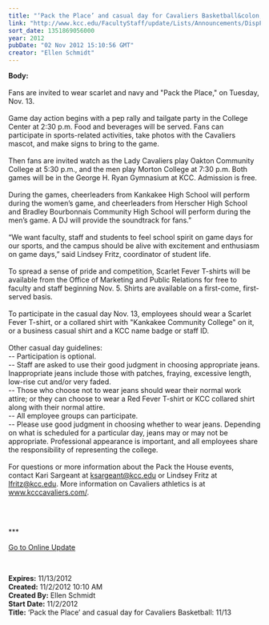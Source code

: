 ```yaml
---
title: "‘Pack the Place’ and casual day for Cavaliers Basketball&colon; 11/13"
link: "http://www.kcc.edu/FacultyStaff/update/Lists/Announcements/DispForm.aspx?ID=883"
sort_date: 1351869056000
year: 2012
pubDate: "02 Nov 2012 15:10:56 GMT"
creator: "Ellen Schmidt"
---
```


<div><b>Body:</b> <div class="ExternalClass5DA0B4BDA5324837808711D871BF7A8A">
<div><br />Fans are invited to wear scarlet and navy and &quot;Pack the Place,&quot; on Tuesday, Nov. 13.</div>
<div> </div>
<div>Game day action begins with a pep rally and tailgate party in the College Center at 2:30 p.m. Food and beverages will be served. Fans can participate in sports-related activities, take photos with the Cavaliers mascot, and make signs to bring to the game.</div>
<div> </div>
<div>Then fans are invited watch as the Lady Cavaliers play Oakton Community College at 5:30 p.m., and the men play Morton College at 7:30 p.m. Both games will be in the George H. Ryan Gymnasium at KCC. Admission is free.</div>
<div> </div>
<div>During the games, cheerleaders from Kankakee High School will perform during the women’s game, and cheerleaders from Herscher High School and Bradley Bourbonnais Community High School will perform during the men’s game. A DJ will provide the soundtrack for fans.”</div>
<div> </div>
<div>“We want faculty, staff and students to feel school spirit on game days for our sports, and the campus should be alive with excitement and enthusiasm on game days,” said Lindsey Fritz, coordinator of student life.</div>
<div> </div>
<div>To spread a sense of pride and competition, Scarlet Fever T-shirts will be available from the Office of Marketing and Public Relations for free to faculty and staff beginning Nov. 5. Shirts are available on a first-come, first-served basis. </div>
<div> </div>
<div>To participate in the casual day Nov. 13, employees should wear a Scarlet Fever T-shirt, or a collared shirt with &quot;Kankakee Community College&quot; on it, or a business casual shirt and a KCC name badge or staff ID.  </div>
<div> </div>
<div>Other casual day guidelines: </div>
<div>-- Participation is optional.<br />-- Staff are asked to use their good judgment in choosing appropriate jeans. Inappropriate jeans include those with patches, fraying, excessive length, low-rise cut and/or very faded. <br />-- Those who choose not to wear jeans should wear their normal work attire; or they can choose to wear a Red Fever T-shirt or KCC collared shirt along with their normal attire. <br />-- All employee groups can participate. <br />-- Please use good judgment in choosing whether to wear jeans. Depending on what is scheduled for a particular day, jeans may or may not be appropriate. Professional appearance is important, and all employees share the responsibility of representing the college. </div>
<div><br />For questions or more information about the Pack the House events, contact Kari Sargeant at <a href="mailto:ksargeant@kcc.edu">ksargeant@kcc.edu</a> or Lindsey Fritz at <a href="mailto:lfritz@kcc.edu">lfritz@kcc.edu</a>. More information on Cavaliers athletics is at <a href="http://www.kcccavaliers.com/">www.kcccavaliers.com/</a>.</div>
<div> </div>
<div>
<p> </p>
<p>***</p>
<p><a href="/FacultyStaff/update/Pages/dailyupdate.aspx">Go to Online Update</a></p>
<p> </p></div></div></div>
<div><b>Expires:</b> 11/13/2012</div>
<div><b>Created:</b> 11/2/2012 10:10 AM</div>
<div><b>Created By:</b> Ellen Schmidt</div>
<div><b>Start Date:</b> 11/2/2012</div>
<div><b>Title:</b> ‘Pack the Place’ and casual day for Cavaliers Basketball: 11/13</div>
